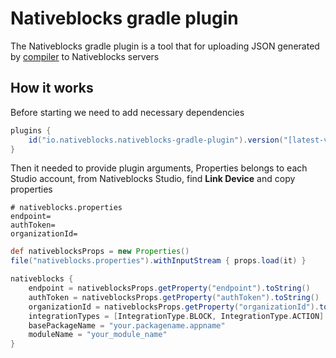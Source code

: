 # Nativeblocks gradle plugin

The Nativeblocks gradle plugin is a tool that for uploading JSON generated
by [compiler](https://github.com/nativeblocks/compiler-android) to Nativeblocks servers

## How it works

Before starting we need to add necessary dependencies

```groovy
plugins {
    id("io.nativeblocks.nativeblocks-gradle-plugin").version("[latest-version]")
}
```

Then it needed to provide plugin arguments,
Properties belongs to each Studio account, from Nativeblocks Studio, find **Link Device** and copy properties

```properties
# nativeblocks.properties
endpoint=
authToken=
organizationId=
```

```groovy
def nativeblocksProps = new Properties()
file("nativeblocks.properties").withInputStream { props.load(it) }

nativeblocks {
    endpoint = nativeblocksProps.getProperty("endpoint").toString()
    authToken = nativeblocksProps.getProperty("authToken").toString()
    organizationId = nativeblocksProps.getProperty("organizationId").toString()
    integrationTypes = [IntegrationType.BLOCK, IntegrationType.ACTION]
    basePackageName = "your.packagename.appname"
    moduleName = "your_module_name"
}
```